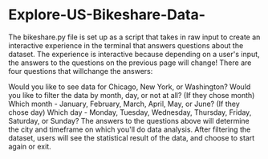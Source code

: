 # Explore-US-Bikeshare-Data-
The bikeshare.py file is set up as a script that takes in raw input to create an interactive experience in the terminal that answers questions about the dataset. 
The experience is interactive because depending on a user's input, the answers to the questions on the previous page will change! There are four questions that willchange the answers:

Would you like to see data for Chicago, New York, or Washington?
Would you like to filter the data by month, day, or not at all?
(If they chose month) Which month - January, February, March, April, May, or June?
(If they chose day) Which day - Monday, Tuesday, Wednesday, Thursday, Friday, Saturday, or Sunday?
The answers to the questions above will determine the city and timeframe on which you'll do data analysis. After filtering the dataset, users will see the statistical result of the data, and choose to start again or exit.
